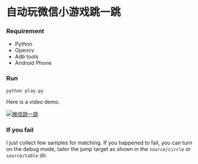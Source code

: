 # 自动玩微信小游戏跳一跳

### Requirement

- Python
- Opencv
- Adb tools
- Android Phone

### Run

	python play.py 

Here is a video demo.

[![微信跳一跳](https://img.youtube.com/vi/MQ0SCnOcjaI/0.jpg)](https://youtu.be/MQ0SCnOcjaI "自动玩微信小游戏跳一跳")


### If you fail

I just collect few samples for matching. If you happened to fail, you can turn on the debug mode,
tailor the jump target as shown in the `source/circle` or `source/table` dir.